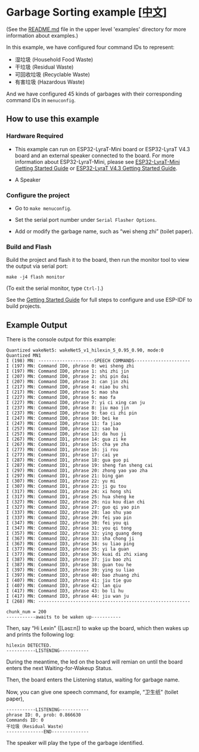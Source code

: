 # Garbage Sorting example [[中文]](./README_cn.md)

(See the [README.md](../README.md) file in the upper level 'examples' directory for more information about examples.)

In this example, we have configured four command IDs to represent:

* 湿垃圾 (Household Food Waste)
* 干垃圾 (Residual Waste)
* 可回收垃圾 (Recyclable Waste)
* 有害垃圾 (Hazardous Waste)

And we have configured 45 kinds of garbages with their corresponding command IDs in `menuconfig`.
 
## How to use this example

### Hardware Required

- This example can run on ESP32-LyraT-Mini board or ESP32-LyraT V4.3 board and an external speaker connected to the board. For more information about ESP32-LyraT-Mini, please see [ESP32-LyraT-Mini Getting Started Guide](https://docs.espressif.com/projects/esp-adf/en/latest/get-started/get-started-esp32-lyrat-mini.html) or [ESP32-LyraT V4.3 Getting Started Guide](https://docs.espressif.com/projects/esp-adf/en/latest/get-started/get-started-esp32-lyrat.html).

- A Speaker

### Configure the project

* Go to `make menuconfig`.

* Set the serial port number under `Serial Flasher Options`.

* Add or modify the garbage name, such as “wei sheng zhi” (toilet paper).

### Build and Flash

Build the project and flash it to the board, then run the monitor tool to view the output via serial port:

```
make -j4 flash monitor
```

(To exit the serial monitor, type ``Ctrl-]``.)

See the [Getting Started Guide](https://docs.espressif.com/projects/esp-idf/en/stable/get-started-cmake/index.html) for full steps to configure and use ESP-IDF to build projects.

## Example Output

There is the console output for this example:

```
Quantized wakeNet5: wakeNet5_v1_hilexin_5_0.95_0.90, mode:0
Quantized MN1
I (198) MN: ---------------------SPEECH COMMANDS---------------------
I (197) MN: Command ID0, phrase 0: wei sheng zhi
I (197) MN: Command ID0, phrase 1: shi zhi jin
I (207) MN: Command ID0, phrase 2: shi pin dai
I (207) MN: Command ID0, phrase 3: can jin zhi
I (217) MN: Command ID0, phrase 4: niao bu shi
I (217) MN: Command ID0, phrase 5: mao sha
I (227) MN: Command ID0, phrase 6: mao fa
I (227) MN: Command ID0, phrase 7: yi ci xing can ju
I (237) MN: Command ID0, phrase 8: jiu mao jin
I (237) MN: Command ID0, phrase 9: tao ci zhi pin
I (247) MN: Command ID0, phrase 10: bei ke
I (247) MN: Command ID0, phrase 11: fa jiao
I (257) MN: Command ID0, phrase 12: sao ba
I (257) MN: Command ID0, phrase 13: da huo ji
I (267) MN: Command ID1, phrase 14: gua zi ke
I (267) MN: Command ID1, phrase 15: cha ye zha
I (277) MN: Command ID1, phrase 16: ji rou
I (277) MN: Command ID1, phrase 17: cai ye
I (287) MN: Command ID1, phrase 18: gua guo pi
I (287) MN: Command ID1, phrase 19: sheng fan sheng cai
I (297) MN: Command ID1, phrase 20: zhong yao yao zha
I (297) MN: Command ID1, phrase 21: bing gan
I (307) MN: Command ID1, phrase 22: yu mi
I (307) MN: Command ID1, phrase 23: ji gu tou
I (317) MN: Command ID1, phrase 24: xi hong shi
I (317) MN: Command ID1, phrase 25: hua sheng ke
I (327) MN: Command ID2, phrase 26: niu kou dian chi
I (327) MN: Command ID2, phrase 27: guo qi yao pin
I (337) MN: Command ID2, phrase 28: lao shu yao
I (337) MN: Command ID2, phrase 29: fei yao pin
I (347) MN: Command ID2, phrase 30: fei you qi
I (347) MN: Command ID2, phrase 31: you qi tong
I (357) MN: Command ID2, phrase 32: ying guang deng
I (367) MN: Command ID2, phrase 33: sha chong ji
I (367) MN: Command ID3, phrase 34: su liao ping
I (377) MN: Command ID3, phrase 35: yi la guan
I (377) MN: Command ID3, phrase 36: kuai di zhi xiang
I (387) MN: Command ID3, phrase 37: jiu bao zhi
I (387) MN: Command ID3, phrase 38: guan tou he
I (397) MN: Command ID3, phrase 39: ying su liao
I (397) MN: Command ID3, phrase 40: bao zhuang zhi
I (407) MN: Command ID3, phrase 41: jiu tie guo
I (407) MN: Command ID3, phrase 42: lan qiu
I (417) MN: Command ID3, phrase 43: bo li hu
I (417) MN: Command ID3, phrase 44: jiu wan ju
I (268) MN: ---------------------------------------------------------

chunk_num = 200
-----------awaits to be waken up-----------

```
Then, say “Hi Lexin" ([Ləsɪ:n]) to wake up the board, which then wakes up and prints the following log:

```
hilexin DETECTED.
-----------LISTENING-----------
```
During the meantime, the led on the board will remian on until the board enters the next Waiting-for-Wakeup Status.

Then, the board enters the Listening status, waiting for garbage name.  

Now, you can give one speech command, for example, “卫生纸” (toilet paper),

```
-----------LISTENING-----------
phrase ID: 0, prob: 0.866630
Commands ID: 0
干垃圾（Residual Waste）
--------------END--------------

```

The speaker will play the type of the garbage identified.


